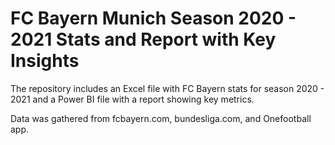 # FC Bayern Munich Season 2020 - 2021 Stats and Report with Key Insights

The repository includes an Excel file with FC Bayern stats for season 2020 - 2021 and a Power BI file with a report showing key metrics.

Data was gathered from fcbayern.com, bundesliga.com, and Onefootball app.
